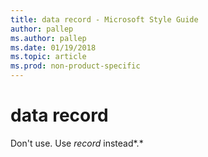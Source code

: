 ```yaml
---
title: data record - Microsoft Style Guide
author: pallep
ms.author: pallep
ms.date: 01/19/2018
ms.topic: article
ms.prod: non-product-specific
---
```


# data record

Don't use. Use *record* instead*.*
